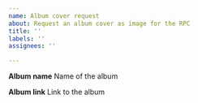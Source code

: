 ```yaml
---
name: Album cover request
about: Request an album cover as image for the RPC
title: ''
labels: ''
assignees: ''

---
```


**__Album name__**
Name of the album

**__Album link__**
Link to the album
